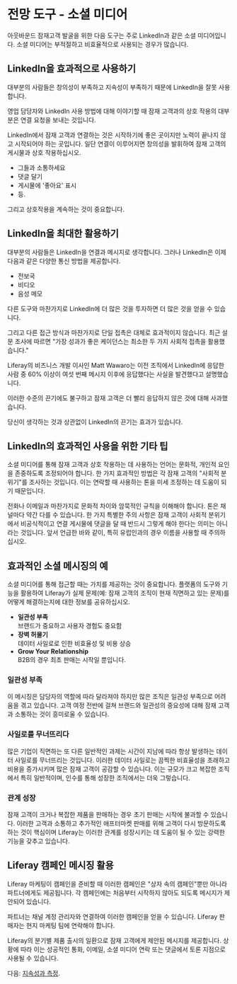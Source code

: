 # 전망 도구 - 소셜 미디어

아웃바운드 잠재고객 발굴을 위한 다음 도구는 주로 LinkedIn과 같은 소셜 미디어입니다.  소셜 미디어는 부적절하고 비효율적으로 사용되는 경우가 많습니다.

## LinkedIn을 효과적으로 사용하기

대부분의 사람들은 창의성이 부족하고 지속성이 부족하기 때문에 LinkedIn을 잘못 사용합니다.

영업 담당자와 LinkedIn 사용 방법에 대해 이야기할 때 잠재 고객과의 상호 작용의 대부분은 연결 요청을 보내는 것입니다.

LinkedIn에서 잠재 고객과 연결하는 것은 시작하기에 좋은 곳이지만 노력이 끝나지 않고 시작되어야 하는 곳입니다. 일단 연결이 이루어지면 창의성을 발휘하여 잠재 고객의 게시물과 상호 작용하십시오.

* 그들과 소통하세요
* 댓글 달기
* 게시물에 '좋아요' 표시
* 등.

그리고 상호작용을 계속하는 것이 중요합니다.

## LinkedIn을 최대한 활용하기

대부분의 사람들은 LinkedIn을 연결과 메시지로 생각합니다. 그러나 LinkedIn은 이제 다음과 같은 다양한 통신 방법을 제공합니다.

* 전보국
* 비디오
* 음성 메모

다른 도구와 마찬가지로 LinkedIn에 더 많은 것을 투자하면 더 많은 것을 얻을 수 있습니다.

그리고 다른 접근 방식과 마찬가지로 단일 접촉은 대체로 효과적이지 않습니다. 최근 설문 조사에 따르면 "가장 성과가 좋은 케이던스는 최소한 두 가지 사회적 접촉을 활용했습니다."

Liferay의 비즈니스 개발 이사인 Matt Wawaro는 이전 조직에서 LinkedIn에 응답한 사람 중 60% 이상이 여섯 번째 메시지 이후에 응답했다는 사실을 발견했다고 설명했습니다.

이러한 수준의 끈기에도 불구하고 잠재 고객은 더 빨리 응답하지 않은 것에 대해 사과했습니다.

당신이 생각하는 것과 상관없이 LinkedIn의 끈기는 효과가 있습니다.

## LinkedIn의 효과적인 사용을 위한 기타 팁

소셜 미디어를 통해 잠재 고객과 상호 작용하는 데 사용하는 언어는 문화적, 개인적 요인을 존중하도록 조정되어야 합니다. 한 가지 효과적인 방법은 각 잠재 고객의 "사회적 분위기"를 조사하는 것입니다. 이는 연락할 때 사용하는 톤을 미세 조정하는 데 도움이 되기 때문입니다.

전화나 이메일과 마찬가지로 문화적 차이와 암묵적인 규칙을 이해해야 합니다. 톤은 채널마다 약간 다를 수 있습니다. 한 가지 특별한 주의 사항은 잠재 고객이 사회적 분위기에서 비공식적이고 연결 게시물에 댓글을 달 때 반드시 그렇게 해야 한다는 의미는 아니라는 것입니다. 앞서 언급한 바와 같이, 특히 유럽인과의 경우 이름을 사용할 때 주의하십시오.

## 효과적인 소셜 메시징의 예

소셜 미디어를 통해 접근할 때는 가치를 제공하는 것이 중요합니다. 플랫폼의 도구와 기능을 활용하여 Liferay가 실제 문제(예: 잠재 고객의 조직이 현재 직면하고 있는 문제)를 어떻게 해결하는지에 대한 정보를 공유하십시오.

* **일관성 부족** \
  브랜드가 중요하고 사용자 경험도 중요함
* **장벽 허물기** \
  데이터 사일로로 인한 비효율성 및 비용 상승
* **Grow Your Relationship** \
  B2B의 경우 최초 판매는 시작일 뿐입니다.

### 일관성 부족

이 메시징은 담당자의 역할에 따라 달라져야 하지만 많은 조직은 일관성 부족으로 어려움을 겪고 있습니다. 고객 여정 전반에 걸쳐 브랜드와 일관성의 중요성에 대해 잠재 고객과 소통하는 것이 흥미로울 수 있습니다.

### 사일로를 무너뜨리다

많은 기업이 직면하는 또 다른 일반적인 과제는 시간이 지남에 따라 항상 발생하는 데이터 사일로를 무너뜨리는 것입니다. 이러한 데이터 사일로는 끔찍한 비효율성을 초래하고 비용을 증가시키며 많은 잠재 고객이 공감할 수 있습니다. 이는 규모가 크고 복잡한 조직에서 특히 일반적이며, 인수를 통해 성장한 조직에서는 더욱 그렇습니다.

### 관계 성장

잠재 고객이 크거나 복잡한 제품을 판매하는 경우 초기 판매는 시작에 불과할 수 있습니다. 이러한 고객과 소통하고 추가적인 애프터마켓 판매를 위해 고객이 다시 방문하도록 하는 것이 핵심이며 Liferay는 이러한 관계를 성장시키는 데 도움이 될 수 있는 강력한 기능을 갖추고 있습니다.

## Liferay 캠페인 메시징 활용

Liferay 마케팅이 캠페인을 준비할 때 이러한 캠페인은 "상자 속의 캠페인"뿐만 아니라 파트너에게도 제공됩니다. 각 캠페인에는 처음부터 시작하지 않아도 되도록 메시지가 제안되어 있습니다.

파트너는 채널 계정 관리자와 연결하여 이러한 캠페인을 얻을 수 있습니다. Liferay 판매자는 현지 마케팅 팀에 연락해야 합니다.

Liferay의 분기별 제품 출시의 일환으로 잠재 고객에게 제안된 메시지를 제공합니다. 상황에 따라 이는 성공적인 통화, 이메일, 소셜 미디어 연락 또는 댓글에서 토론 지점으로 사용될 수 있습니다.

다음: [지속성과 측정](./persistence-measurement.md).
